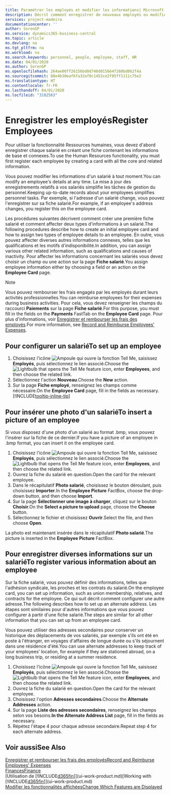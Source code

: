 ```yaml
---
title: Paramétrer les employés et modifier les informations| Microsoft Docs
description: Décrit comment enregistrer de nouveaux employés ou modifier les informations concernant ceux existants.
services: project-madeira
documentationcenter: ''
author: SorenGP
ms.service: dynamics365-business-central
ms.topic: article
ms.devlang: na
ms.tgt_pltfrm: na
ms.workload: na
ms.search.keywords: personnel, people, employee, staff, HR
ms.date: 04/01/2020
ms.author: SorenGP
ms.openlocfilehash: 264ae00ff26156bd0d740d015664f260bd062f4a
ms.sourcegitcommit: 88e4b30eaf6fa32af0c1452ce2f85ff1111c75e2
ms.translationtype: HT
ms.contentlocale: fr-FR
ms.lasthandoff: 04/01/2020
ms.locfileid: "3182563"
---
```

# <a name="register-employees"></a><span data-ttu-id="108fd-103">Enregistrer les employés</span><span class="sxs-lookup"><span data-stu-id="108fd-103">Register Employees</span></span>
<span data-ttu-id="108fd-104">Pour utiliser la fonctionnalité Ressources humaines, vous devez d'abord enregistrer chaque salarié en créant une fiche contenant les informations de base et connexes.</span><span class="sxs-lookup"><span data-stu-id="108fd-104">To use the Human Resources functionality, you must first register each employee by creating a card with all the core and related information.</span></span>

<span data-ttu-id="108fd-105">Vous pouvez modifier les informations d'un salarié à tout moment.</span><span class="sxs-lookup"><span data-stu-id="108fd-105">You can modify an employee's details at any time.</span></span> <span data-ttu-id="108fd-106">La mise à jour des enregistrements relatifs à vos salariés simplifie les tâches de gestion du personnel.</span><span class="sxs-lookup"><span data-stu-id="108fd-106">Keeping up-to-date records about your employees simplifies personnel tasks.</span></span> <span data-ttu-id="108fd-107">Par exemple, si l'adresse d'un salarié change, vous pouvez l'enregistrer sur sa fiche salarié.</span><span class="sxs-lookup"><span data-stu-id="108fd-107">For example, if an employee's address changes, you register this on the employee card.</span></span>

<span data-ttu-id="108fd-108">Les procédures suivantes décrivent comment créer une première fiche salarié et comment affecter deux types d'informations à un salarié.</span><span class="sxs-lookup"><span data-stu-id="108fd-108">The following procedures describe how to create an initial employee card and how to assign two types of employee details to an employee.</span></span> <span data-ttu-id="108fd-109">En outre, vous pouvez affecter diverses autres informations connexes, telles que les qualifications et les motifs d'indisponibilité.</span><span class="sxs-lookup"><span data-stu-id="108fd-109">In addition, you can assign various other related information, such as qualifications and causes of inactivity.</span></span> <span data-ttu-id="108fd-110">Pour affecter les informations concernant les salariés vous devez choisir un champ ou une action sur la page **Fiche salarié**.</span><span class="sxs-lookup"><span data-stu-id="108fd-110">You assign employee information either by choosing a field or an action on the **Employee Card** page.</span></span>

> [!NOTE]  
> <span data-ttu-id="108fd-111">Vous pouvez rembourser les frais engagés par les employés durant leurs activités professionnelles.</span><span class="sxs-lookup"><span data-stu-id="108fd-111">You can reimburse employees for their expenses during business activities.</span></span> <span data-ttu-id="108fd-112">Pour cela, vous devez renseigner les champs du raccourci **Paiements** sur la page **Fiche salarié**.</span><span class="sxs-lookup"><span data-stu-id="108fd-112">For this purpose, you must fill in the fields on the **Payments** FastTab on the **Employee Card** page.</span></span> <span data-ttu-id="108fd-113">Pour plus d'informations, voir [Enregistrer et rembourser les frais des employés](finance-how-record-reimburse-employee-expenses.md).</span><span class="sxs-lookup"><span data-stu-id="108fd-113">For more information, see [Record and Reimburse Employees' Expenses](finance-how-record-reimburse-employee-expenses.md).</span></span>

## <a name="to-set-up-an-employee"></a><span data-ttu-id="108fd-114">Pour configurer un salarié</span><span class="sxs-lookup"><span data-stu-id="108fd-114">To set up an employee</span></span>
1. <span data-ttu-id="108fd-115">Choisissez l'icône ![Ampoule qui ouvre la fonction Tell Me](media/ui-search/search_small.png "Dites-moi ce que vous voulez faire"), saisissez **Employés**, puis sélectionnez le lien associé.</span><span class="sxs-lookup"><span data-stu-id="108fd-115">Choose the ![Lightbulb that opens the Tell Me feature](media/ui-search/search_small.png "Tell me what you want to do") icon, enter **Employees**, and then choose the related link.</span></span>
2. <span data-ttu-id="108fd-116">Sélectionnez l'action **Nouveau**.</span><span class="sxs-lookup"><span data-stu-id="108fd-116">Choose the **New** action.</span></span>
3. <span data-ttu-id="108fd-117">Sur la page **Fiche employé**, renseignez les champs comme nécessaire.</span><span class="sxs-lookup"><span data-stu-id="108fd-117">On the **Employee Card** page, fill in the fields as necessary.</span></span> [!INCLUDE[tooltip-inline-tip](includes/tooltip-inline-tip_md.md)]

## <a name="to-insert-a-picture-of-an-employee"></a><span data-ttu-id="108fd-118">Pour insérer une photo d'un salarié</span><span class="sxs-lookup"><span data-stu-id="108fd-118">To insert a picture of an employee</span></span>
<span data-ttu-id="108fd-119">Si vous disposez d'une photo d'un salarié au format .bmp, vous pouvez l'insérer sur la fiche de ce dernier.</span><span class="sxs-lookup"><span data-stu-id="108fd-119">If you have a picture of an employee in .bmp format, you can insert it on the employee card.</span></span>

1. <span data-ttu-id="108fd-120">Choisissez l'icône ![Ampoule qui ouvre la fonction Tell Me](media/ui-search/search_small.png "Dites-moi ce que vous voulez faire"), saisissez **Employés**, puis sélectionnez le lien associé.</span><span class="sxs-lookup"><span data-stu-id="108fd-120">Choose the ![Lightbulb that opens the Tell Me feature](media/ui-search/search_small.png "Tell me what you want to do") icon, enter **Employees**, and then choose the related link.</span></span>
2. <span data-ttu-id="108fd-121">Ouvrez la fiche du salarié en question.</span><span class="sxs-lookup"><span data-stu-id="108fd-121">Open the card for the relevant employee.</span></span>
3. <span data-ttu-id="108fd-122">Dans le récapitulatif **Photo salarié**, choisissez le bouton déroulant, puis choisissez **Importer**.</span><span class="sxs-lookup"><span data-stu-id="108fd-122">In the **Employee Picture** FactBox, choose the drop-down button, and then choose **Import**.</span></span>
4. <span data-ttu-id="108fd-123">Sur la page **Sélectionner une image à charger**, cliquez sur le bouton **Choisir**.</span><span class="sxs-lookup"><span data-stu-id="108fd-123">On the **Select a picture to upload** page, choose the **Choose** button.</span></span>
5. <span data-ttu-id="108fd-124">Sélectionnez le fichier et choisissez **Ouvrir**.</span><span class="sxs-lookup"><span data-stu-id="108fd-124">Select the file, and then choose **Open**.</span></span>

<span data-ttu-id="108fd-125">La photo est maintenant insérée dans le récapitulatif **Photo salarié**.</span><span class="sxs-lookup"><span data-stu-id="108fd-125">The picture is inserted in the **Employee Picture** FactBox.</span></span>

## <a name="to-register-various-information-about-an-employee"></a><span data-ttu-id="108fd-126">Pour enregistrer diverses informations sur un salarié</span><span class="sxs-lookup"><span data-stu-id="108fd-126">To register various information about an employee</span></span>
<span data-ttu-id="108fd-127">Sur la fiche salarié, vous pouvez définir des informations, telles que l'adhésion syndicale, les proches et les contrats du salarié.</span><span class="sxs-lookup"><span data-stu-id="108fd-127">On the employee card, you can set up information, such as union membership, relatives, and contracts for the employee.</span></span> <span data-ttu-id="108fd-128">Ce qui suit décrit comment configurer une autre adresse.</span><span class="sxs-lookup"><span data-stu-id="108fd-128">The following describes how to set up an alternate address.</span></span> <span data-ttu-id="108fd-129">Les étapes sont similaires pour d'autres informations que vous pouvez configurer à partir d'une fiche salarié.</span><span class="sxs-lookup"><span data-stu-id="108fd-129">The steps are similar for all other information that you can set up from an employee card.</span></span>

<span data-ttu-id="108fd-130">Vous pouvez utiliser des adresses secondaires pour conserver un historique des déplacements de vos salariés, par exemple s'ils ont été en poste à l'étranger, en voyages d'affaires de longue durée ou s'ils séjournent dans une résidence d'été.</span><span class="sxs-lookup"><span data-stu-id="108fd-130">You can use alternate addresses to keep track of your employees’ location, for example if they are stationed abroad, on a long business trip, or residing at a summer residence.</span></span>

1. <span data-ttu-id="108fd-131">Choisissez l'icône ![Ampoule qui ouvre la fonction Tell Me](media/ui-search/search_small.png "Dites-moi ce que vous voulez faire"), saisissez **Employés**, puis sélectionnez le lien associé.</span><span class="sxs-lookup"><span data-stu-id="108fd-131">Choose the ![Lightbulb that opens the Tell Me feature](media/ui-search/search_small.png "Tell me what you want to do") icon, enter **Employees**, and then choose the related link.</span></span>
2. <span data-ttu-id="108fd-132">Ouvrez la fiche du salarié en question.</span><span class="sxs-lookup"><span data-stu-id="108fd-132">Open the card for the relevant employee.</span></span>
3. <span data-ttu-id="108fd-133">Choisissez l'option **Adresses secondaires**.</span><span class="sxs-lookup"><span data-stu-id="108fd-133">Choose the **Alternate Addresses** action.</span></span>
4. <span data-ttu-id="108fd-134">Sur la page **Liste des adresses secondaires**, renseignez les champs selon vos besoins.</span><span class="sxs-lookup"><span data-stu-id="108fd-134">**In the Alternate Address List** page, fill in the fields as necessary.</span></span>
5. <span data-ttu-id="108fd-135">Répétez l'étape 4 pour chaque adresse secondaire.</span><span class="sxs-lookup"><span data-stu-id="108fd-135">Repeat step 4 for each alternate address.</span></span>

## <a name="see-also"></a><span data-ttu-id="108fd-136">Voir aussi</span><span class="sxs-lookup"><span data-stu-id="108fd-136">See Also</span></span>
[<span data-ttu-id="108fd-137">Enregistrer et rembourser les frais des employés</span><span class="sxs-lookup"><span data-stu-id="108fd-137">Record and Reimburse Employees' Expenses</span></span>](finance-how-record-reimburse-employee-expenses.md)  
[<span data-ttu-id="108fd-138">Finances</span><span class="sxs-lookup"><span data-stu-id="108fd-138">Finance</span></span>](finance.md)  
<span data-ttu-id="108fd-139">[Utilisation de [!INCLUDE[d365fin](includes/d365fin_md.md)]](ui-work-product.md)</span><span class="sxs-lookup"><span data-stu-id="108fd-139">[Working with [!INCLUDE[d365fin](includes/d365fin_md.md)]](ui-work-product.md)</span></span>  
[<span data-ttu-id="108fd-140">Modifier les fonctionnalités affichées</span><span class="sxs-lookup"><span data-stu-id="108fd-140">Change Which Features are Displayed</span></span>](ui-experiences.md)
